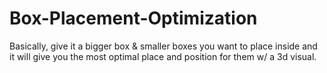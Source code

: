 # Box-Placement-Optimization

Basically, give it a bigger box & smaller boxes you want to place inside and it will give you the most optimal place and position for them w/ a 3d visual.
